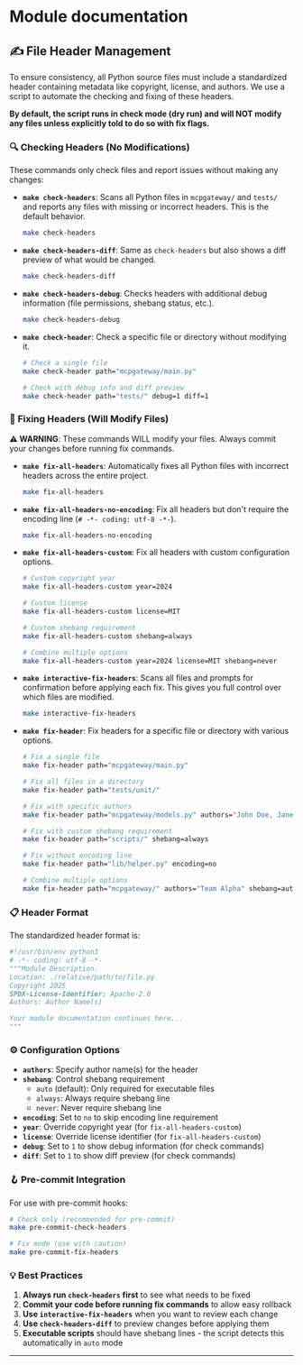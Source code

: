 # Module documentation

## ✍️ File Header Management

To ensure consistency, all Python source files must include a standardized header containing metadata like copyright, license, and authors. We use a script to automate the checking and fixing of these headers.

**By default, the script runs in check mode (dry run) and will NOT modify any files unless explicitly told to do so with fix flags.**

### 🔍 Checking Headers (No Modifications)

These commands only check files and report issues without making any changes:

*   **`make check-headers`**:
    Scans all Python files in `mcpgateway/` and `tests/` and reports any files with missing or incorrect headers. This is the default behavior.

    ```bash
    make check-headers
    ```

*   **`make check-headers-diff`**:
    Same as `check-headers` but also shows a diff preview of what would be changed.

    ```bash
    make check-headers-diff
    ```

*   **`make check-headers-debug`**:
    Checks headers with additional debug information (file permissions, shebang status, etc.).

    ```bash
    make check-headers-debug
    ```

*   **`make check-header`**:
    Check a specific file or directory without modifying it.

    ```bash
    # Check a single file
    make check-header path="mcpgateway/main.py"

    # Check with debug info and diff preview
    make check-header path="tests/" debug=1 diff=1
    ```

### 🔧 Fixing Headers (Will Modify Files)

**⚠️ WARNING**: These commands WILL modify your files. Always commit your changes before running fix commands.

*   **`make fix-all-headers`**:
    Automatically fixes all Python files with incorrect headers across the entire project.

    ```bash
    make fix-all-headers
    ```

*   **`make fix-all-headers-no-encoding`**:
    Fix all headers but don't require the encoding line (`# -*- coding: utf-8 -*-`).

    ```bash
    make fix-all-headers-no-encoding
    ```

*   **`make fix-all-headers-custom`**:
    Fix all headers with custom configuration options.

    ```bash
    # Custom copyright year
    make fix-all-headers-custom year=2024

    # Custom license
    make fix-all-headers-custom license=MIT

    # Custom shebang requirement
    make fix-all-headers-custom shebang=always

    # Combine multiple options
    make fix-all-headers-custom year=2024 license=MIT shebang=never
    ```

*   **`make interactive-fix-headers`**:
    Scans all files and prompts for confirmation before applying each fix. This gives you full control over which files are modified.

    ```bash
    make interactive-fix-headers
    ```

*   **`make fix-header`**:
    Fix headers for a specific file or directory with various options.

    ```bash
    # Fix a single file
    make fix-header path="mcpgateway/main.py"

    # Fix all files in a directory
    make fix-header path="tests/unit/"

    # Fix with specific authors
    make fix-header path="mcpgateway/models.py" authors="John Doe, Jane Smith"

    # Fix with custom shebang requirement
    make fix-header path="scripts/" shebang=always

    # Fix without encoding line
    make fix-header path="lib/helper.py" encoding=no

    # Combine multiple options
    make fix-header path="mcpgateway/" authors="Team Alpha" shebang=auto encoding=no
    ```

### 📋 Header Format

The standardized header format is:

```python
#!/usr/bin/env python3
# -*- coding: utf-8 -*-
"""Module Description.
Location: ./relative/path/to/file.py
Copyright 2025
SPDX-License-Identifier: Apache-2.0
Authors: Author Name(s)

Your module documentation continues here...
"""
```

### ⚙️ Configuration Options

*   **`authors`**: Specify author name(s) for the header
*   **`shebang`**: Control shebang requirement
    - `auto` (default): Only required for executable files
    - `always`: Always require shebang line
    - `never`: Never require shebang line
*   **`encoding`**: Set to `no` to skip encoding line requirement
*   **`year`**: Override copyright year (for `fix-all-headers-custom`)
*   **`license`**: Override license identifier (for `fix-all-headers-custom`)
*   **`debug`**: Set to `1` to show debug information (for check commands)
*   **`diff`**: Set to `1` to show diff preview (for check commands)

### 🪝 Pre-commit Integration

For use with pre-commit hooks:

```bash
# Check only (recommended for pre-commit)
make pre-commit-check-headers

# Fix mode (use with caution)
make pre-commit-fix-headers
```

### 💡 Best Practices

1. **Always run `check-headers` first** to see what needs to be fixed
2. **Commit your code before running fix commands** to allow easy rollback
3. **Use `interactive-fix-headers`** when you want to review each change
4. **Use `check-headers-diff`** to preview changes before applying them
5. **Executable scripts** should have shebang lines - the script detects this automatically in `auto` mode

---
